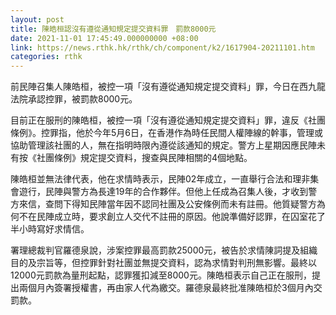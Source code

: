 ```yaml
---
layout: post
title: 陳皓桓認沒有遵從通知規定提交資料罪　罰款8000元
date: 2021-11-01 17:45:49.000000000 +08:00
link: https://news.rthk.hk/rthk/ch/component/k2/1617904-20211101.htm
categories: rthk
---
```


前民陣召集人陳皓桓，被控一項「沒有遵從通知規定提交資料」罪，今日在西九龍法院承認控罪，被罰款8000元。

目前正在服刑的陳皓桓，被控一項「沒有遵從通知規定提交資料」罪，違反《社團條例》。控罪指，他於今年5月6日，在香港作為時任民間人權陣線的幹事，管理或協助管理該社團的人，無在指明時限內遵從該通知的規定。警方上星期因應民陣未有按《社團條例》規定提交資料，搜查與民陣相關的4個地點。

陳皓桓並無法律代表，他在求情時表示，民陣02年成立，一直舉行合法和理非集會遊行，民陣與警方為長達19年的合作夥伴。但他上任成為召集人後，才收到警方來信，查問下得知民陣當年因不認同社團及公安條例而未有註冊。他質疑警方為何不在民陣成立時，要求創立人交代不註冊的原因。他說準備好認罪，在囚室花了半小時寫好求情信。

署理總裁判官羅德泉說，涉案控罪最高罰款25000元，被告於求情陳詞提及組織目的及宗旨等，但控罪針對社團並無提交資料，認為求情對判刑無影響。最終以12000元罰款為量刑起點，認罪獲扣減至8000元。陳皓桓表示自己正在服刑，提出兩個月內簽署授權書，再由家人代為繳交。羅德泉最終批准陳皓桓於3個月內交罰款。

